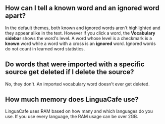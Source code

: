 ## How can I tell a known word and an ignored word apart?

In the default themes, both known and ignored words aren't highlighted and they appear alike in the text. However if you click a word, the **Vocabulary sidebar** shows the word's level. A word whose level is a checkmark is a **known** word while a word with a cross is an **ignored** word. Ignored words do not count in learned word statistics.

## Do words that were imported with a specific source get deleted if I delete the source?

No, they don't. An imported vocabulary word doesn't ever get deleted.

## How much memory does LinguaCafe use?

LinguaCafe uses RAM based on how many and which languages do you use. If you use every language, the RAM usage can be over 2GB.
